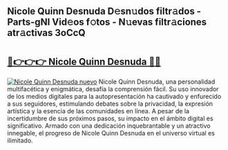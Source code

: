 ## Nicole Quinn Desnuda D𝚎sn𝚞dos filtr𝚊dos - Parts-gNI Vid𝚎os f𝚘tos - N𝚞evas filtr𝚊ciones atr𝚊ctivas 3oCcQ

# <h2><a href="http://mb49xpi.tromn.icu/?c=Nicole+Quinn+Desnuda">🔗👉👉👉 Nicole Quinn Desnuda 🔗🔗</a></h2>

[![Nicole Quinn Desnuda nuevo](https://i.imgur.com/pEAQMta.gif)](http://mb49xpi.tromn.icu/?c=Nicole+Quinn+Desnuda)
Nicole Quinn Desnuda, una personalidad multifacética y enigmática, desafía la comprensión fácil. Su uso innovador de los medios digitales para la autopresentación ha cautivado y enfurecido a sus seguidores, estimulando debates sobre la privacidad, la expresión artística y la esencia de las comunidades en línea. A pesar de la incertidumbre de sus próximos pasos, su impacto en el ámbito digital es significativo. Armado con una dedicación inquebrantable y un atractivo innegable, el progreso de Nicole Quinn Desnuda en el universo virtual es ilimitado.
